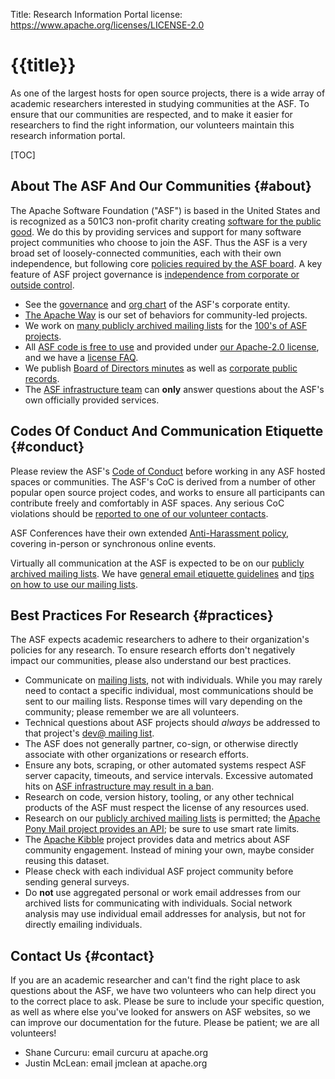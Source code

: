 Title: Research Information Portal
license: https://www.apache.org/licenses/LICENSE-2.0

# {{title}}

As one of the largest hosts for open source projects, there is a wide array of academic researchers interested in studying communities at the ASF.  To ensure that our communities are respected, and to make it easier for researchers to find the right information, our volunteers maintain this research information portal.

[TOC]

## About The ASF And Our Communities {#about}

The Apache Software Foundation ("ASF") is based in the United States and is recognized as a 501C3 non-profit charity creating [software for the public good](/foundation/).  We do this by providing services and support for many software project communities who choose to join the ASF.  Thus the ASF is a very broad set of loosely-connected communities, each with their own independence, but following core [policies required by the ASF board](/board/).  A key feature of ASF project governance is [independence from corporate or outside control](https://community.apache.org/projectIndependence.html).

- See the [governance](/foundation/governance/) and [org chart](/foundation/governance/orgchart) of the ASF's corporate entity.
- [The Apache Way](/theapacheway/index.html) is our set of behaviors for community-led projects.
- We work on [many publicly archived mailing lists](https://lists.apache.org/) for the [100's of ASF projects](https://projects.apache.org/).
- All [ASF code is free to use](/free/) and provided under [our Apache-2.0 license](/licenses/), and we have a [license FAQ](/legal/resolved.html).
- We publish [Board of Directors minutes](https://whimsy.apache.org/board/minutes/) as well as [corporate public records](/foundation/records/).
- The [ASF infrastructure team](https://infra.apache.org/) can **only** answer questions about the ASF's own officially provided services.

## Codes Of Conduct And Communication Etiquette {#conduct}

Please review the ASF's [Code of Conduct](/foundation/policies/conduct) before working in any ASF hosted spaces or communities.  The ASF's CoC is derived from a number of other popular open source project codes, and works to ensure all participants can contribute freely and comfortably in ASF spaces.  Any serious CoC violations should be [reported to one of our volunteer contacts](/foundation/policies/conduct#reporting-guidelines).

ASF Conferences have their own extended [Anti-Harassment policy](/foundation/policies/anti-harassment.html), covering in-person or synchronous online events.

Virtually all communication at the ASF is expected to be on our [publicly archived mailing lists](https://community.apache.org/lists.html).  We have [general email etiquette guidelines](https://community.apache.org/contributors/etiquette) and [tips on how to use our mailing lists](https://infra.apache.org/contrib-email-tips.html).

## Best Practices For Research {#practices}

The ASF expects academic researchers to adhere to their organization's policies for any research.  To ensure research efforts don't negatively impact our communities, please also understand our best practices.

- Communicate on [mailing lists](https://infra.apache.org/contrib-email-tips.html), not with individuals.  While you may rarely need to contact a specific individual, most communications should be sent to our mailing lists.  Response times will vary depending on the community; please remember we are all volunteers.
- Technical questions about ASF projects should *always* be addressed to that project's [dev@ mailing list](https://infra.apache.org/contrib-email-tips.html).
- The ASF does not generally partner, co-sign, or otherwise directly associate with other organizations or research efforts.
- Ensure any bots, scraping, or other automated systems respect ASF server capacity, timeouts, and service intervals.  Excessive automated hits on [ASF infrastructure may result in a ban](https://infra.apache.org/infra-ban.html).
- Research on code, version history, tooling, or any other technical products of the ASF must respect the license of any resources used.
- Research on our [publicly archived mailing lists](https://lists.apache.org/) is permitted; the [Apache Pony Mail project provides an API](https://ponymail.apache.org/docs/api.html); be sure to use smart rate limits.
- The [Apache Kibble](https://kibble.apache.org/) project provides data and metrics about ASF community engagement.  Instead of mining your own, maybe consider reusing this dataset.
- Please check with each individual ASF project community before sending general surveys.
- Do **not** use aggregated personal or work email addresses from our archived lists for communicating with individuals.  Social network analysis may use individual email addresses for analysis, but not for directly emailing individuals.

## Contact Us  {#contact}

If you are an academic researcher and can't find the right place to ask questions about the ASF, we have two volunteers who can help direct you to the correct place to ask.  Please be sure to include your specific question, as well as where else you've looked for answers on ASF websites, so we can improve our documentation for the future.  Please be patient; we are all volunteers!

- Shane Curcuru: email curcuru at apache.org
- Justin McLean: email jmclean at apache.org
